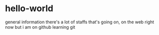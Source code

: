 # hello-world
general information
there's a lot of staffs that's going on, on the web right now
but i am on github learning git

